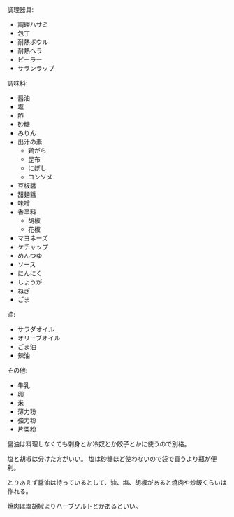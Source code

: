 調理器具:

- 調理ハサミ
- 包丁
- 耐熱ボウル
- 耐熱ヘラ
- ピーラー
- サランラップ

調味料:

- 醤油
- 塩
- 酢
- 砂糖
- みりん
- 出汁の素
  - 鶏がら
  - 昆布
  - にぼし
  - コンソメ
- 豆板醤
- 甜麺醤
- 味噌
- 香辛料
  - 胡椒
  - 花椒
- マヨネーズ
- ケチャップ
- めんつゆ
- ソース
- にんにく
- しょうが
- ねぎ
- ごま

油:

- サラダオイル
- オリーブオイル
- ごま油
- 辣油

その他:

- 牛乳
- 卵
- 米
- 薄力粉
- 強力粉
- 片栗粉

醤油は料理しなくても刺身とか冷奴とか餃子とかに使うので別格。

塩と胡椒は分けた方がいい。
塩は砂糖ほど使わないので袋で買うより瓶が便利。

とりあえず醤油は持っているとして、油、塩、胡椒があると焼肉や炒飯くらいは作れる。

焼肉は塩胡椒よりハーブソルトとかあるといい。
